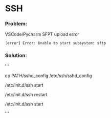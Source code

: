 # SSH

### Problem:

  VSCode/Pycharm SFPT upload error
  
    [error] Error: Unable to start subsystem: sftp

### Solution:

'''

cp PATH/sshd_config /etc/ssh/sshd_config

/etc/init.d/ssh start

/etc/init.d/ssh restart

/etc/init.d/ssh start

'''
